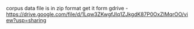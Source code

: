 corpus data file is in zip format  get it form gdrive - https://drive.google.com/file/d/1Lqw3ZKwgfJIq1ZJkgdK87P0OxZIMqrOO/view?usp=sharing
